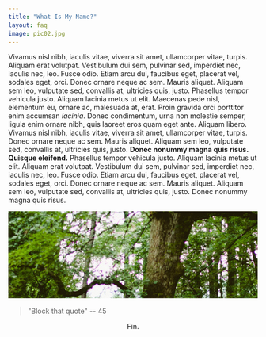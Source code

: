 ```yaml
---
title: "What Is My Name?"
layout: faq
image: pic02.jpg
---
```


Vivamus nisl nibh, iaculis vitae, viverra sit amet, ullamcorper vitae, turpis. Aliquam erat volutpat. Vestibulum dui sem, pulvinar sed, imperdiet nec, iaculis nec, leo. Fusce odio. Etiam arcu dui, faucibus eget, placerat vel, sodales eget, orci. Donec ornare neque ac sem. Mauris aliquet. Aliquam sem leo, vulputate sed, convallis at, ultricies quis, justo. Phasellus tempor vehicula justo. Aliquam lacinia metus ut elit. Maecenas pede nisl, elementum eu, ornare ac, malesuada at, erat. Proin gravida orci porttitor enim accumsan _lacinia_. Donec condimentum, urna non molestie semper, ligula enim ornare nibh, quis laoreet eros quam eget ante. Aliquam libero. Vivamus nisl nibh, iaculis vitae, viverra sit amet, ullamcorper vitae, turpis. Donec ornare neque ac sem. Mauris aliquet. Aliquam sem leo, vulputate sed, convallis at, ultricies quis, justo. **Donec nonummy magna quis risus. Quisque eleifend.** Phasellus tempor vehicula justo. Aliquam lacinia metus ut elit. Aliquam erat volutpat. Vestibulum dui sem, pulvinar sed, imperdiet nec, iaculis nec, leo. Fusce odio. Etiam arcu dui, faucibus eget, placerat vel, sodales eget, orci. Donec ornare neque ac sem. Mauris aliquet. Aliquam sem leo, vulputate sed, convallis at, ultricies quis, justo. Donec nonummy magna quis risus.

<!-- a comment -->
![](/images/pic01.jpg)

> "Block that quote" -- 45

<p align="center">
Fin.
</p>
